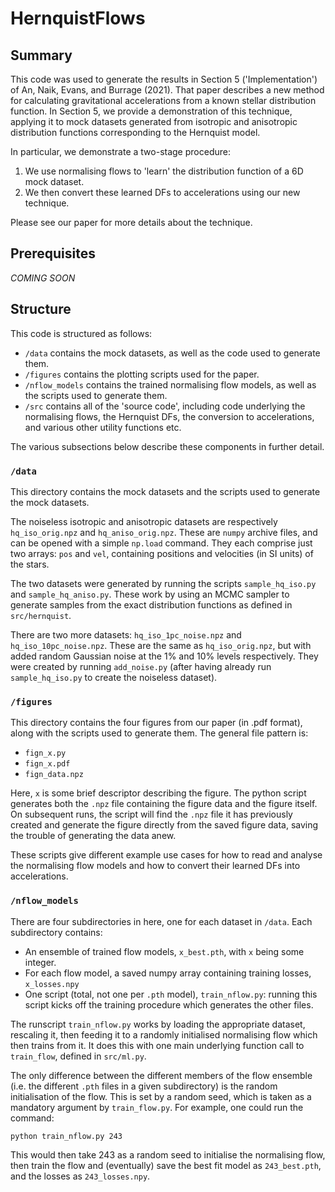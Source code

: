 # HernquistFlows


## Summary

This code was used to generate the results in Section 5 ('Implementation') of An, Naik, Evans, and Burrage (2021). That paper describes a new method for calculating gravitational accelerations from a known stellar distribution function. In Section 5, we provide a demonstration of this technique, applying it to mock datasets generated from isotropic and anisotropic distribution functions corresponding to the Hernquist model.

In particular, we demonstrate a two-stage procedure:
1. We use normalising flows to 'learn' the distribution function of a 6D mock dataset.
2. We then convert these learned DFs to accelerations using our new technique.

Please see our paper for more details about the technique.


## Prerequisites

*COMING SOON*


## Structure

This code is structured as follows:
- `/data` contains the mock datasets, as well as the code used to generate them.
- `/figures` contains the plotting scripts used for the paper.
- `/nflow_models` contains the trained normalising flow models, as well as the scripts used to generate them.
- `/src` contains all of the 'source code', including code underlying the normalising flows, the Hernquist DFs, the conversion to accelerations, and various other utility functions etc. 

The various subsections below describe these components in further detail.

### `/data`

This directory contains the mock datasets and the scripts used to generate the mock datasets.

The noiseless isotropic and anisotropic datasets are respectively `hq_iso_orig.npz` and `hq_aniso_orig.npz`. These are `numpy` archive files, and can be opened with a simple `np.load` command. They each comprise just two arrays: `pos` and `vel`, containing positions and velocities (in SI units) of the stars.

The two datasets were generated by running the scripts `sample_hq_iso.py` and `sample_hq_aniso.py`. These work by using an MCMC sampler to generate samples from the exact distribution functions as defined in `src/hernquist`.

There are two more datasets: `hq_iso_1pc_noise.npz` and `hq_iso_10pc_noise.npz`. These are the same as `hq_iso_orig.npz`, but with added random Gaussian noise at the 1% and 10% levels respectively. They were created by running `add_noise.py` (after having already run `sample_hq_iso.py` to create the noiseless dataset).

### `/figures`

This directory contains the four figures from our paper (in .pdf format), along with the scripts used to generate them. The general file pattern is:
- `fign_x.py`
- `fign_x.pdf`
- `fign_data.npz`

Here, `x` is some brief descriptor describing the figure. The python script generates both the `.npz` file containing the figure data and the figure itself. On subsequent runs, the script will find the `.npz` file it has previously created and generate the figure directly from the saved figure data, saving the trouble of generating the data anew.

These scripts give different example use cases for how to read and analyse the normalising flow models and how to convert their learned DFs into accelerations.

### `/nflow_models`

There are four subdirectories in here, one for each dataset in `/data`. Each subdirectory contains:
- An ensemble of trained flow models, `x_best.pth`, with `x` being some integer. 
- For each flow model, a saved numpy array containing training losses, `x_losses.npy`
- One script (total, not one per `.pth` model), `train_nflow.py`: running this script kicks off the training procedure which generates the other files.

The runscript `train_nflow.py` works by loading the appropriate dataset, rescaling it, then feeding it to a randomly initialised normalising flow which then trains from it. It does this with one main underlying function call to `train_flow`, defined in `src/ml.py`.

The only difference between the different members of the flow ensemble (i.e. the different `.pth` files in a given subdirectory) is the random initialisation of the flow. This is set by a random seed, which is taken as a mandatory argument by `train_flow.py`. For example, one could run the command:

    python train_nflow.py 243
 
This would then take 243 as a random seed to initialise the normalising flow, then train the flow and (eventually) save the best fit model as `243_best.pth`, and the losses as `243_losses.npy`.
 
